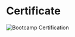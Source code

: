 # Certificate 

![Bootcamp Certification](https://github.com/flamedoto/SQL-PortfolioProjects/assets/71014096/71067551-d3fc-40ba-93ff-25643dcfff6b)
